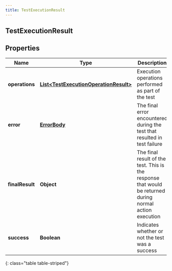 ```yaml
---
title: TestExecutionResult
---
```


## TestExecutionResult

## Properties

| Name            | Type                                                                                                 | Description                                                                                              | Notes      |
| --------------- | ---------------------------------------------------------------------------------------------------- | -------------------------------------------------------------------------------------------------------- | ---------- |
| **operations**  | <!----><!---->[**List&lt;TestExecutionOperationResult&gt;**](TestExecutionOperationResult.md)<!----> | Execution operations performed as part of the test                                                       | [optional] |
| **error**       | <!----><!---->[**ErrorBody**](ErrorBody.md)<!---->                                                   | The final error encountered during the test that resulted in test failure                                | [optional] |
| **finalResult** | <!----><!---->**Object**<!---->                                                                      | The final result of the test. This is the response that would be returned during normal action execution | [optional] |
| **success**     | <!----><!---->**Boolean**<!---->                                                                     | Indicates whether or not the test was a success                                                          | [optional] |

{: class="table table-striped"}
